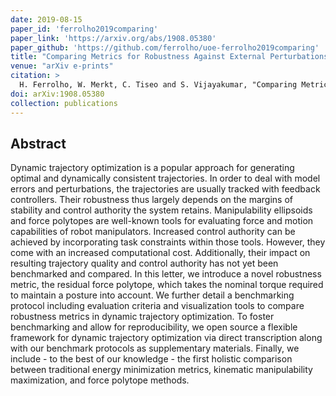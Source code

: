 ```yaml
---
date: 2019-08-15
paper_id: 'ferrolho2019comparing'
paper_link: 'https://arxiv.org/abs/1908.05380'
paper_github: 'https://github.com/ferrolho/uoe-ferrolho2019comparing'
title: "Comparing Metrics for Robustness Against External Perturbations in Dynamic Trajectory Optimization"
venue: "arXiv e-prints"
citation: >
  H. Ferrolho, W. Merkt, C. Tiseo and S. Vijayakumar, "Comparing Metrics for Robustness Against External Perturbations in Dynamic Trajectory Optimization", in <em>arXiv e-prints</em>, p. arXiv:1908.05380, Aug. 2019.
doi: arXiv:1908.05380
collection: publications
---
```


## Abstract

Dynamic trajectory optimization is a popular approach for generating optimal and dynamically consistent trajectories. In order to deal with model errors and perturbations, the trajectories are usually tracked with feedback controllers. Their robustness thus largely depends on the margins of stability and control authority the system retains. Manipulability ellipsoids and force polytopes are well-known tools for evaluating force and motion capabilities of robot manipulators. Increased control authority can be achieved by incorporating task constraints within those tools. However, they come with an increased computational cost. Additionally, their impact on resulting trajectory quality and control authority has not yet been benchmarked and compared. In this letter, we introduce a novel robustness metric, the residual force polytope, which takes the nominal torque required to maintain a posture into account. We further detail a benchmarking protocol including evaluation criteria and visualization tools to compare robustness metrics in dynamic trajectory optimization. To foster benchmarking and allow for reproducibility, we open source a flexible framework for dynamic trajectory optimization via direct transcription along with our benchmark protocols as supplementary materials. Finally, we include - to the best of our knowledge - the first holistic comparison between traditional energy minimization metrics, kinematic manipulability maximization, and force polytope methods.
